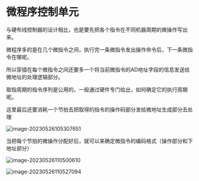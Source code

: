 # 微程序控制单元

与硬布线控制器的设计相比，也是要先把各个指令在不同机器周期的微操作写出来。

微程序多的是在几个微指令之间，执行完一条微指令发出操作命令后，下一条微指令在哪呢。

所以穿插在每个微指令之间还要多一个将当前微指令的AD地址字段的信息发送给微地址的处理逻辑部分。

取指周期的指令序列是公用的，一般通过硬件专门给出，如何确定它的执行周期呢。

这里最后还要消耗一个节拍去把取得的指令的操作码部分发给微地址生成部分去处理

![image-20230526105307651](C:\Users\papa\AppData\Roaming\Typora\typora-user-images\image-20230526105307651.png)

当把每个节拍的微操作分配好后，就可以来确定微指令的编码格式（操作部分和下地址部分）

![image-20230526110500610](C:\Users\papa\AppData\Roaming\Typora\typora-user-images\image-20230526110500610.png)

![image-20230526110527094](C:\Users\papa\AppData\Roaming\Typora\typora-user-images\image-20230526110527094.png)